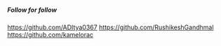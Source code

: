 ##### Follow for follow

https://github.com/ADItya0367
https://github.com/RushikeshGandhmal
https://github.com/kamelorac

